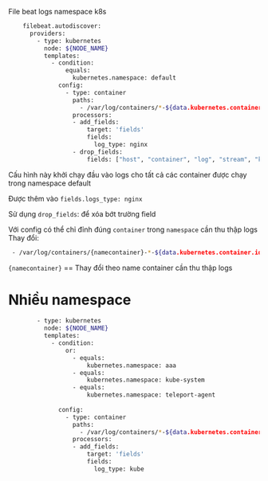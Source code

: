 File beat logs namespace k8s  
```bash
    filebeat.autodiscover:
      providers:
        - type: kubernetes
          node: ${NODE_NAME}
          templates:
            - condition:
                equals:
                  kubernetes.namespace: default
              config:
                - type: container
                  paths:
                    - /var/log/containers/*-${data.kubernetes.container.id}.log
                  processors:
                  - add_fields:
                      target: 'fields'
                      fields:
                        log_type: nginx
                  - drop_fields:
                      fields: ["host", "container", "log", "stream", "kubernetes.node.labels.beta_kubernetes_io/arch", "kubernetes.node.labels.beta_kubernetes_io/os", "kubernetes.node.labels.kubernetes_io/arch", "kubernetes.node.labels.kubernetes_io/hostname", "kubernetes.node.labels.kubernetes_io/os", "kubernetes.namespace_labels","kubernetes.labels.pod-template-generation", "kubernetes.labels.controller-revision-hash", "orchestrator"]
```
Cấu hình này khởi chạy đầu vào logs cho tất cả các container được chạy trong namespace default  

Được thêm vào `fields.logs_type: nginx`  

Sử dụng `drop_fields`: để xóa bớt trường field  

Với config có thể chỉ đỉnh đúng `container` trong `namespace` cần thu thập logs  
Thay đổi:  
```bash
 - /var/log/containers/{namecontainer}-*-${data.kubernetes.container.id}.log
```
`{namecontainer}` == Thay đổi theo name container cần thu thập logs  
# Nhiều namespace
```bash
        - type: kubernetes
          node: ${NODE_NAME}
          templates:
            - condition:
                or:
                  - equals:
                      kubernetes.namespace: aaa
                  - equals:
                      kubernetes.namespace: kube-system
                  - equals:
                      kubernetes.namespace: teleport-agent
                  
              config:
                - type: container
                  paths:
                    - /var/log/containers/*-${data.kubernetes.container.id}.log
                  processors:
                  - add_fields:
                      target: 'fields'
                      fields:
                        log_type: kube
```
